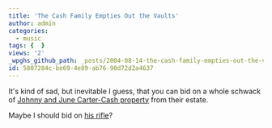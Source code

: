 ```yaml
---
title: 'The Cash Family Empties Out the Vaults'
author: admin
categories:
  - music
tags: {  }
views: '2'
_wpghs_github_path: _posts/2004-08-14-the-cash-family-empties-out-the-vaults.md
id: 5807284c-be69-4e89-ab76-90d72d2a4637
---
```

<p>It's kind of sad, but inevitable I guess, that you can bid on a whole schwack of <a href="http://search.sothebys.com/search/collArea/BrowseCat.jsp?event_id=26812">Johnny and June Carter-Cash property</a> from their estate.</p>
<p>Maybe I should bid on <a href="http://search.sothebys.com/jsps/live/lot/LotDetail.jsp?lot_id=496NY">his rifle</a>?</p>
